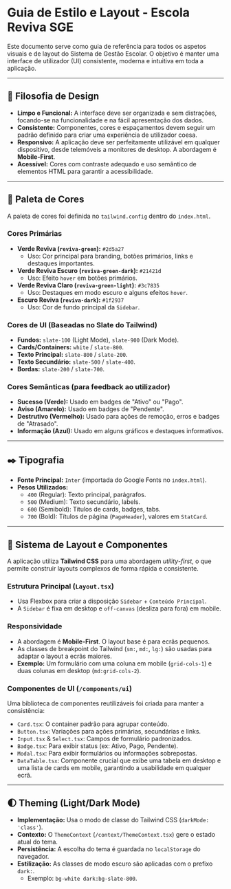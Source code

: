 # Guia de Estilo e Layout - Escola Reviva SGE

Este documento serve como guia de referência para todos os aspetos visuais e de layout do Sistema de Gestão Escolar. O objetivo é manter uma interface de utilizador (UI) consistente, moderna e intuitiva em toda a aplicação.

---

## 🎨 Filosofia de Design

*   **Limpo e Funcional:** A interface deve ser organizada e sem distrações, focando-se na funcionalidade e na fácil apresentação dos dados.
*   **Consistente:** Componentes, cores e espaçamentos devem seguir um padrão definido para criar uma experiência de utilizador coesa.
*   **Responsivo:** A aplicação deve ser perfeitamente utilizável em qualquer dispositivo, desde telemóveis a monitores de desktop. A abordagem é **Mobile-First**.
*   **Acessível:** Cores com contraste adequado e uso semântico de elementos HTML para garantir a acessibilidade.

---

## 🌈 Paleta de Cores

A paleta de cores foi definida no `tailwind.config` dentro do `index.html`.

### Cores Primárias
*   **Verde Reviva (`reviva-green`):** `#2d5a27`
    *   Uso: Cor principal para branding, botões primários, links e destaques importantes.
*   **Verde Reviva Escuro (`reviva-green-dark`):** `#21421d`
    *   Uso: Efeito `hover` em botões primários.
*   **Verde Reviva Claro (`reviva-green-light`):** `#3c7835`
    *   Uso: Destaques em modo escuro e alguns efeitos `hover`.
*   **Escuro Reviva (`reviva-dark`):** `#1f2937`
    *   Uso: Cor de fundo principal da `Sidebar`.

### Cores de UI (Baseadas no Slate do Tailwind)
*   **Fundos:** `slate-100` (Light Mode), `slate-900` (Dark Mode).
*   **Cards/Containers:** `white` / `slate-800`.
*   **Texto Principal:** `slate-800` / `slate-200`.
*   **Texto Secundário:** `slate-500` / `slate-400`.
*   **Bordas:** `slate-200` / `slate-700`.

### Cores Semânticas (para feedback ao utilizador)
*   **Sucesso (Verde):** Usado em badges de "Ativo" ou "Pago".
*   **Aviso (Amarelo):** Usado em badges de "Pendente".
*   **Destrutivo (Vermelho):** Usado para ações de remoção, erros e badges de "Atrasado".
*   **Informação (Azul):** Usado em alguns gráficos e destaques informativos.

---

## ✒️ Tipografia

*   **Fonte Principal:** `Inter` (importada do Google Fonts no `index.html`).
*   **Pesos Utilizados:**
    *   `400` (Regular): Texto principal, parágrafos.
    *   `500` (Medium): Texto secundário, labels.
    *   `600` (Semibold): Títulos de cards, badges, tabs.
    *   `700` (Bold): Títulos de página (`PageHeader`), valores em `StatCard`.

---

## 📐 Sistema de Layout e Componentes

A aplicação utiliza **Tailwind CSS** para uma abordagem *utility-first*, o que permite construir layouts complexos de forma rápida e consistente.

### Estrutura Principal (`Layout.tsx`)
*   Usa Flexbox para criar a disposição `Sidebar` + `Conteúdo Principal`.
*   A `Sidebar` é fixa em desktop e `off-canvas` (desliza para fora) em mobile.

### Responsividade
*   A abordagem é **Mobile-First**. O layout base é para ecrãs pequenos.
*   As classes de breakpoint do Tailwind (`sm:`, `md:`, `lg:`) são usadas para adaptar o layout a ecrãs maiores.
*   **Exemplo:** Um formulário com uma coluna em mobile (`grid-cols-1`) e duas colunas em desktop (`md:grid-cols-2`).

### Componentes de UI (`/components/ui`)
Uma biblioteca de componentes reutilizáveis foi criada para manter a consistência:
*   `Card.tsx`: O container padrão para agrupar conteúdo.
*   `Button.tsx`: Variações para ações primárias, secundárias e links.
*   `Input.tsx` & `Select.tsx`: Campos de formulário padronizados.
*   `Badge.tsx`: Para exibir status (ex: Ativo, Pago, Pendente).
*   `Modal.tsx`: Para exibir formulários ou informações sobrepostas.
*   `DataTable.tsx`: Componente crucial que exibe uma tabela em desktop e uma lista de cards em mobile, garantindo a usabilidade em qualquer ecrã.

---

## 🌓 Theming (Light/Dark Mode)

*   **Implementação:** Usa o modo de classe do Tailwind CSS (`darkMode: 'class'`).
*   **Contexto:** O `ThemeContext` (`/context/ThemeContext.tsx`) gere o estado atual do tema.
*   **Persistência:** A escolha do tema é guardada no `localStorage` do navegador.
*   **Estilização:** As classes de modo escuro são aplicadas com o prefixo `dark:`.
    *   Exemplo: `bg-white dark:bg-slate-800`.
